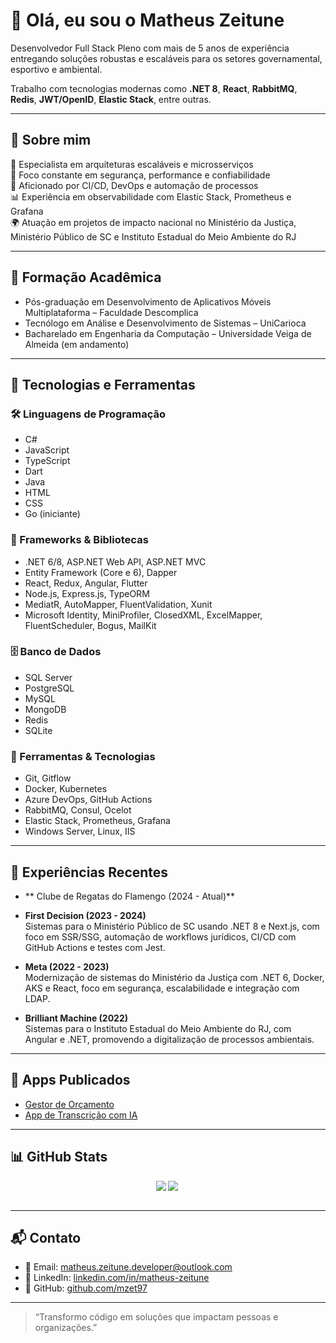 # 👋 Olá, eu sou o Matheus Zeitune

Desenvolvedor Full Stack Pleno com mais de 5 anos de experiência entregando soluções robustas e escaláveis para os setores governamental, esportivo e ambiental.

Trabalho com tecnologias modernas como **.NET 8**, **React**, **RabbitMQ**, **Redis**, **JWT/OpenID**, **Elastic Stack**, entre outras.

---

## 🚀 Sobre mim

🎯 Especialista em arquiteturas escaláveis e microsserviços  
🔐 Foco constante em segurança, performance e confiabilidade  
🔄 Aficionado por CI/CD, DevOps e automação de processos  
📊 Experiência em observabilidade com Elastic Stack, Prometheus e Grafana  
🌍 Atuação em projetos de impacto nacional no Ministério da Justiça, Ministério Público de SC e Instituto Estadual do Meio Ambiente do RJ  

---

## 📘 Formação Acadêmica

- Pós-graduação em Desenvolvimento de Aplicativos Móveis Multiplataforma – Faculdade Descomplica  
- Tecnólogo em Análise e Desenvolvimento de Sistemas – UniCarioca  
- Bacharelado em Engenharia da Computação – Universidade Veiga de Almeida (em andamento)

---

## 🧠 Tecnologias e Ferramentas

### 🛠️ Linguagens de Programação
- C#
- JavaScript
- TypeScript
- Dart
- Java
- HTML
- CSS
- Go (iniciante)

### 🚀 Frameworks & Bibliotecas
- .NET 6/8, ASP.NET Web API, ASP.NET MVC
- Entity Framework (Core e 6), Dapper
- React, Redux, Angular, Flutter
- Node.js, Express.js, TypeORM
- MediatR, AutoMapper, FluentValidation, Xunit
- Microsoft Identity, MiniProfiler, ClosedXML, ExcelMapper, FluentScheduler, Bogus, MailKit

### 🗄️ Banco de Dados
- SQL Server
- PostgreSQL
- MySQL
- MongoDB
- Redis
- SQLite

### 🔧 Ferramentas & Tecnologias
- Git, Gitflow
- Docker, Kubernetes
- Azure DevOps, GitHub Actions
- RabbitMQ, Consul, Ocelot
- Elastic Stack, Prometheus, Grafana
- Windows Server, Linux, IIS

---

## 💼 Experiências Recentes

- ** Clube de Regatas do Flamengo (2024 - Atual)**

- **First Decision (2023 - 2024)**  
  Sistemas para o Ministério Público de SC usando .NET 8 e Next.js, com foco em SSR/SSG, automação de workflows jurídicos, CI/CD com GitHub Actions e testes com Jest.

- **Meta (2022 - 2023)**  
  Modernização de sistemas do Ministério da Justiça com .NET 6, Docker, AKS e React, foco em segurança, escalabilidade e integração com LDAP.

- **Brilliant Machine (2022)**  
  Sistemas para o Instituto Estadual do Meio Ambiente do RJ, com Angular e .NET, promovendo a digitalização de processos ambientais.

---

## 📱 Apps Publicados

- [Gestor de Orçamento](https://play.google.com/store/apps/details?id=com.mzet1997.zet_gestor_orcamento)
- [App de Transcrição com IA](https://play.google.com/store/apps/details?id=com.mzet97.TranscricaoAPP)

---

## 📊 GitHub Stats

<div style="display: flex;flex-direction: row;justify-content:center;align-items:center"> 
  <a href="#"> <img align="left" src="https://github-readme-stats-sigma-five.vercel.app/api/top-langs/?username=mzet97&theme=react&line_height=40&hide=css"/> </a>
  <a href="#"> <img align="left" src="https://github-readme-stats-sigma-five.vercel.app/api?username=mzet97&show_icons=true&theme=merko"/> </a>
</div>

<br clear="both" />

---

## 📬 Contato

- 📧 Email: [matheus.zeitune.developer@outlook.com](mailto:matheus.zeitune.developer@outlook.com)  
- 🔗 LinkedIn: [linkedin.com/in/matheus-zeitune](https://www.linkedin.com/in/matheus-zeitune/)  
- 🐙 GitHub: [github.com/mzet97](https://github.com/mzet97)

---

> “Transformo código em soluções que impactam pessoas e organizações.”
